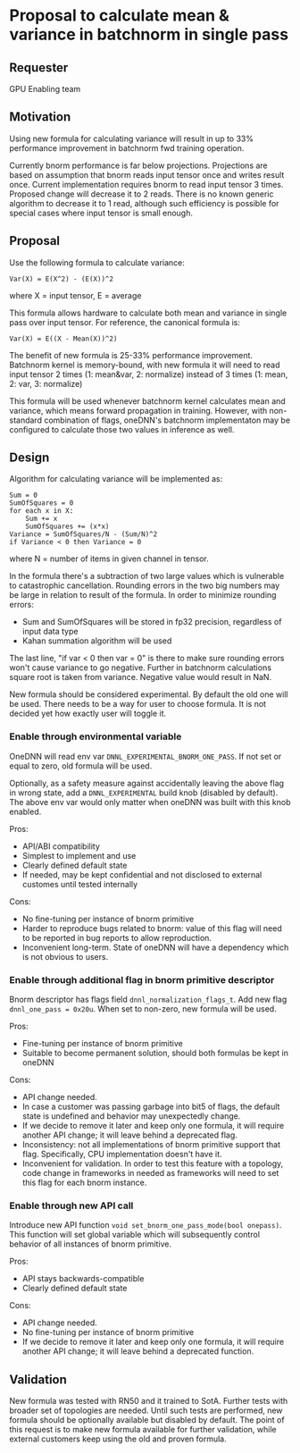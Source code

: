 # Proposal to calculate mean & variance in batchnorm in single pass

## Requester
GPU Enabling team

## Motivation
Using new formula for calculating variance will result in up to 33% performance
improvement in batchnorm fwd training operation. 

Currently bnorm performance is far below projections. Projections are based on
assumption that bnorm reads input tensor once and writes result once. Current
implementation requires bnorm to read input tensor 3 times. Proposed change
will decrease it to 2 reads. There is no known generic algorithm to decrease it
to 1 read, although such efficiency is possible for special cases where input
tensor is small enough.

## Proposal
Use the following formula to calculate variance:
```
Var(X) = E(X^2) - (E(X))^2
```
where X = input tensor, E = average

This formula allows hardware to calculate both mean and variance in single pass
over input tensor.
For reference, the canonical formula is:
```
Var(X) = E((X - Mean(X))^2)
```
The benefit of new formula is 25-33% performance improvement. Batchnorm kernel
is memory-bound, with new formula it will need to read input tensor 2 times 
(1: mean&var, 2: normalize) instead of 3 times (1: mean, 2: var, 3: normalize)

This formula will be used whenever batchnorm kernel calculates mean and 
variance, which means forward propagation in training. However, with 
non-standard combination of flags, oneDNN's batchnorm implementaton may be
configured to calculate those two values in inference as well.

## Design
Algorithm for calculating variance will be implemented as:
```
Sum = 0
SumOfSquares = 0
for each x in X:
	Sum += x
	SumOfSquares += (x*x)
Variance = SumOfSquares/N - (Sum/N)^2
if Variance < 0 then Variance = 0
```
where N = number of items in given channel in tensor.

In the formula there's a subtraction of two large values which is vulnerable
to catastrophic cancellation. Rounding errors in the two big numbers may be
large in relation to result of the formula. In order to minimize rounding
errors:
- Sum and SumOfSquares will be stored in fp32 precision, regardless of input
	data type
- Kahan summation algorithm will be used

The last line, "if var < 0 then var = 0" is there to make sure rounding errors
won't cause variance to go negative. Further in batchnorm calculations square
root is taken from variance. Negative value would result in NaN.

New formula should be considered experimental. By default the old one will be
used. There needs to be a way for user to choose formula. It is not decided yet
how exactly user will toggle it.

### Enable through environmental variable
OneDNN will read env var `DNNL_EXPERIMENTAL_BNORM_ONE_PASS`. If not set or
equal to zero, old formula will be used.

Optionally, as a safety measure against accidentally leaving the above flag 
in wrong state, add a `DNNL_EXPERIMENTAL` build knob (disabled by default). The
above env var would only matter when oneDNN was built with this knob enabled.

Pros:
- API/ABI compatibility
- Simplest to implement and use
- Clearly defined default state
- If needed, may be kept confidential and not disclosed to external customes 
until tested internally

Cons:
- No fine-tuning per instance of bnorm primitive
- Harder to reproduce bugs related to bnorm: value of this flag will need to be
 reported in bug reports to allow reproduction.
 - Inconvenient long-term. State of oneDNN will have a dependency which is not
 obvious to users.

### Enable through additional flag in bnorm primitive descriptor
Bnorm descriptor has flags field `dnnl_normalization_flags_t`. Add new flag 
`dnnl_one_pass = 0x20u`. When set to non-zero, new formula will be used.

Pros:
- Fine-tuning per instance of bnorm primitive
- Suitable to become permanent solution, should both formulas be kept in oneDNN

Cons:
- API change needed.
- In case a customer was passing garbage into bit5 of flags, the default
state is undefined and behavior may unexpectedly change.
- If we decide to remove it later and keep only one formula, it will require
another API change; it will leave behind a deprecated flag.
- Inconsistency: not all implementations of bnorm primitive support that flag.
Specifically, CPU implementation doesn't have it.
- Inconvenient for validation. In order to test this feature with a topology,
code change in frameworks in needed as frameworks will need to set this flag 
for each bnorm instance.

### Enable through new API call
Introduce new API function `void set_bnorm_one_pass_mode(bool onepass)`. This
function will set global variable which will subsequently control behavior of
all instances of bnorm primitive.

Pros:
- API stays backwards-compatible
- Clearly defined default state

Cons:
- API change needed.
- No fine-tuning per instance of bnorm primitive
- If we decide to remove it later and keep only  one formula, it will require
 another API change; it will leave behind a deprecated function.

## Validation
New formula was tested with RN50 and it trained to SotA. Further tests with
broader set of topologies are needed. Until such tests are performed, new
formula should be optionally available but disabled by default. The point
of this request is to make new formula available for further validation, while
external customers keep using the old and proven formula.
